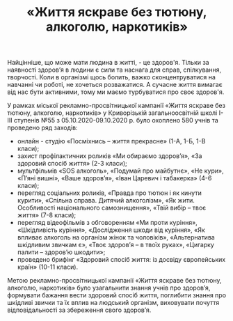 ﻿---
title: «Життя яскраве без тютюну, алкоголю, наркотиків»
---

Найцінніше, що може мати людина в житті, - це здоров'я. Тільки за наявності здоров’я в людини є сили та наснага для справ, спілкування, творчості. Коли в організмі щось болить, важко сконцентруватися на навчанні чи роботі, не хочеться розважатися. А сучасне життя вимагає від нас бути активними, тому ми маємо турбуватися про своє здоров'я.

У рамках міської рекламно-просвітницької кампанії «Життя яскраве без тютюну, алкоголю, наркотиків» у Криворізькій загальноосвітній школі І-ІІІ ступенів №55 з 05.10.2020-09.10.2020 р. було охоплено 580 учнів та проведено ряд заходів:

- онлайн - студію «Посміхнись – життя  прекрасне» (1-А, 1-Б, 1-В класи);
- захист профілактичних роликів «Ми обираємо здоров’я», «За здоровий спосіб життя» (2-3 класи);
- мультфільмів «SOS алкоголь», «Подумай про майбутнє», «Не кури», «П’яні вишні», «Ваше здоров’я», «Іван Царевич і табакерка» (4-6 класи);
- перегляд соціальних роликів, «Правда про тютюн і як кинути курити», «Спільна справа. Дитячий алкоголізм», «Як жити. Особливості національного самознищення», «Твій вибір – твоє життя» (7-8 класи);
- перегляд відеофільмів з обговоренням «Ми проти куріння», «Шкідливість куріння», «Дослідження шкоди від куріння», «Як впливає алкоголь на організм жінок та чоловіків», «Альтернатива шкідливим звичкам є», «Твоє здоров’я – в твоїх руках», «Цигарку палити – здоров’ю шкодити»; 
- проведено брифінг «Здоровий спосіб життя: із досвіду європейських країн» (10-11 класи).

Метою рекламно-просвітницької кампанії «Життя яскраве без тютюну, алкоголю, наркотиків» було узагальнити знання учнів про здоров’я, формувати бажання вести здоровий спосіб життя, поглибити знання про шкідливі звички та їх вплив на людський організм, виховувати почуття відповідальності за збереження свого здоров’я.

<slideshow></slideshow>